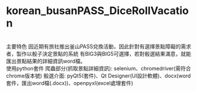 # korean_busanPASS_DiceRollVacation
<br>主要特色
因近期有旅社推出釜山PASS兌換活動，因此針對有選擇景點障礙的需求者，製作以骰子決定景點的系統
有BIG3與BIG5可選擇，若對骰選結果滿意，就能匯出景點結果的詳細資訊word檔。
<br>使用python套件
爬蟲部分(抓取景點詳細資訊):
selenium、chromedriver(需符合chrome版本號)
骰選介面:
pyQt5(套件)、Qt Designer(UI設計軟體)、docx(word套件，匯出word檔(.docx))、openpyxl(excel處理套件)
